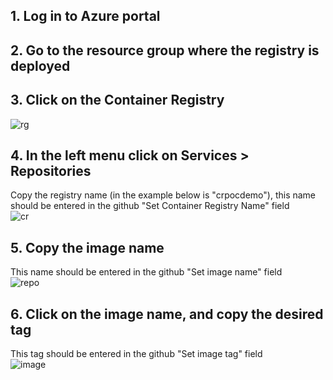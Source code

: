 ## 1. Log in to Azure portal <br/>
## 2. Go to the resource group where the registry is deployed <br/>
## 3. Click on the Container Registry <br/>
![rg](https://user-images.githubusercontent.com/33416347/167628657-9e81d62e-9434-4731-aa5e-c6c66a54a757.PNG)
## 4. In the left menu click on Services > Repositories <br/>
Copy the registry name (in the example below is "crpocdemo"), this name should be entered in the github "Set Container Registry Name" field <br/>
![cr](https://user-images.githubusercontent.com/33416347/167629965-bca70f9b-7b43-4363-8d0f-80c79d8743c9.PNG)
## 5. Copy the image name <br/>
This name should be entered in the github "Set image name" field <br/>
![repo](https://user-images.githubusercontent.com/33416347/167629341-1eb67426-690a-4f6b-88c8-eb0d4934b3fa.PNG)
## 6. Click on the image name, and copy the desired tag <br/>
This tag should be entered in the github "Set image tag" field <br/>
![image](https://user-images.githubusercontent.com/33416347/167629733-9eb5775e-a769-47d4-8952-aaf0b821ddb8.PNG)
